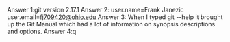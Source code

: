 Answer 1:git version 2.17.1
Answer 2: user.name=Frank Janezic
		user.email=fj709420@ohio.edu
Answer 3: When I typed git --help it brought up the Git Manual which had a lot of information on synopsis descriptions and options.
Answer 4:q

